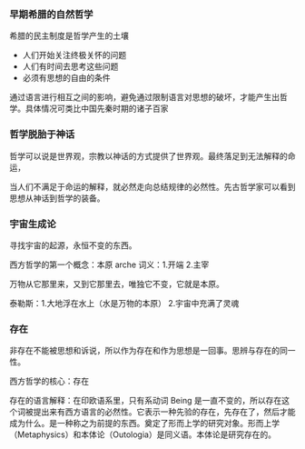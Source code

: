 ### 早期希腊的自然哲学

希腊的民主制度是哲学产生的土壤

- 人们开始关注终极关怀的问题
- 人们有时间去思考这些问题
- 必须有思想的自由的条件

通过语言进行相互之间的影响，避免通过限制语言对思想的破坏，才能产生出哲学。具体情况可类比中国先秦时期的诸子百家

### 哲学脱胎于神话

哲学可以说是世界观，宗教以神话的方式提供了世界观。最终落足到无法解释的命运，

当人们不满足于命运的解释，就必然走向总结规律的必然性。先古哲学家可以看到思想从神话到哲学的装备。

### 宇宙生成论

寻找宇宙的起源，永恒不变的东西。

西方哲学的第一个概念：本原 arche  词义：1.开端 2.主宰

万物从它那里来，又到它那里去，唯独它不变，它就是本原。

泰勒斯：1.大地浮在水上（水是万物的本原） 2.宇宙中充满了灵魂

### 存在

非存在不能被思想和诉说，所以作为存在和作为思想是一回事。思辨与存在的同一性。

西方哲学的核心：存在

存在的语言解释：在印欧语系里，只有系动词 Being 是一直不变的，所以存在这个词被提出来有西方语言的必然性。它表示一种先验的存在，先存在了，然后才能成为什么。是一种称之为前提的东西。奠定了形而上学的研究对象。形而上学（Metaphysics）和本体论（Outologia）是同义语。本体论是研究存在的。











